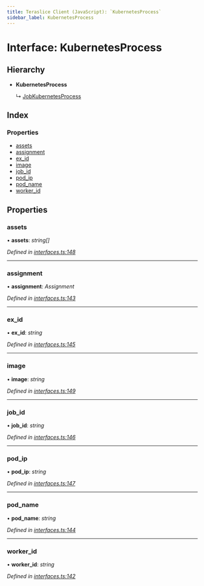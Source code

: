 ```yaml
---
title: Teraslice Client (JavaScript): `KubernetesProcess`
sidebar_label: KubernetesProcess
---
```


# Interface: KubernetesProcess

## Hierarchy

* **KubernetesProcess**

  ↳ [JobKubernetesProcess](jobkubernetesprocess.md)

## Index

### Properties

* [assets](kubernetesprocess.md#assets)
* [assignment](kubernetesprocess.md#assignment)
* [ex_id](kubernetesprocess.md#ex_id)
* [image](kubernetesprocess.md#image)
* [job_id](kubernetesprocess.md#job_id)
* [pod_ip](kubernetesprocess.md#pod_ip)
* [pod_name](kubernetesprocess.md#pod_name)
* [worker_id](kubernetesprocess.md#worker_id)

## Properties

###  assets

• **assets**: *string[]*

*Defined in [interfaces.ts:148](https://github.com/terascope/teraslice/blob/d8feecc03/packages/teraslice-client-js/src/interfaces.ts#L148)*

___

###  assignment

• **assignment**: *Assignment*

*Defined in [interfaces.ts:143](https://github.com/terascope/teraslice/blob/d8feecc03/packages/teraslice-client-js/src/interfaces.ts#L143)*

___

###  ex_id

• **ex_id**: *string*

*Defined in [interfaces.ts:145](https://github.com/terascope/teraslice/blob/d8feecc03/packages/teraslice-client-js/src/interfaces.ts#L145)*

___

###  image

• **image**: *string*

*Defined in [interfaces.ts:149](https://github.com/terascope/teraslice/blob/d8feecc03/packages/teraslice-client-js/src/interfaces.ts#L149)*

___

###  job_id

• **job_id**: *string*

*Defined in [interfaces.ts:146](https://github.com/terascope/teraslice/blob/d8feecc03/packages/teraslice-client-js/src/interfaces.ts#L146)*

___

###  pod_ip

• **pod_ip**: *string*

*Defined in [interfaces.ts:147](https://github.com/terascope/teraslice/blob/d8feecc03/packages/teraslice-client-js/src/interfaces.ts#L147)*

___

###  pod_name

• **pod_name**: *string*

*Defined in [interfaces.ts:144](https://github.com/terascope/teraslice/blob/d8feecc03/packages/teraslice-client-js/src/interfaces.ts#L144)*

___

###  worker_id

• **worker_id**: *string*

*Defined in [interfaces.ts:142](https://github.com/terascope/teraslice/blob/d8feecc03/packages/teraslice-client-js/src/interfaces.ts#L142)*
